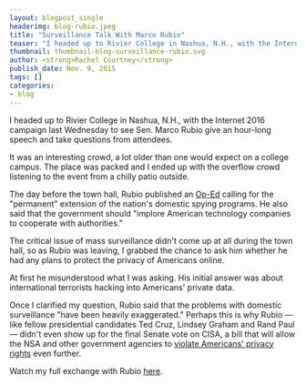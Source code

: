 ```yaml
---
layout: blogpost_single
headerimg: blog-rubio.jpeg
title: "Surveillance Talk With Marco Rubio"
teaser: "I headed up to Rivier College in Nashua, N.H., with the Internet 2016 campaign last Wednesday to see Sen. Marco Rubio give an hour-long speech and take questions from attendees."
thumbnail: thumbnail-blog-surveillance-rubio.svg
author: <strong>Rachel Courtney</strong>
publish_date: Nov. 9, 2015
tags: []
categories:
- blog
---
```

I headed up to Rivier College in Nashua, N.H., with the Internet 2016 campaign last Wednesday to see Sen. Marco Rubio give an hour-long speech and take questions from attendees.

It was an interesting crowd, a lot older than one would expect on a college campus. The place was packed and I ended up with the overflow crowd listening to the event from a chilly patio outside. 

The day before the town hall, Rubio published an [Op-Ed](http://www.foxnews.com/opinion/2015/01/27/us-must-heed-lessons-11-to-defeat-enemies-in-terror-war.html) calling for the "permanent" extension of the nation's domestic spying programs. He also said that the government should "implore American technology companies to cooperate with authorities." 

The critical issue of mass surveillance didn't come up at all during the town hall, so as Rubio was leaving, I grabbed the chance to ask him whether he had any plans to protect the privacy of Americans online.

At first he misunderstood what I was asking. His initial answer was about international terrorists hacking into Americans' private data. 

Once I clarified my question, Rubio said that the problems with domestic surveillance "have been heavily exaggerated." Perhaps this is why Rubio &mdash; like fellow presidential candidates Ted Cruz, Lindsey Graham and Rand Paul &mdash; didn't even show up for the final Senate vote on CISA, a bill that will allow the NSA and other government agencies to [violate Americans' privacy rights](http://www.freepress.net/press-release/107171/free-press-action-fund-condemns-senate-passage-cisa) even further.

Watch my full exchange with Rubio [here](https://www.facebook.com/internet2016/videos/1511934022465623/).
